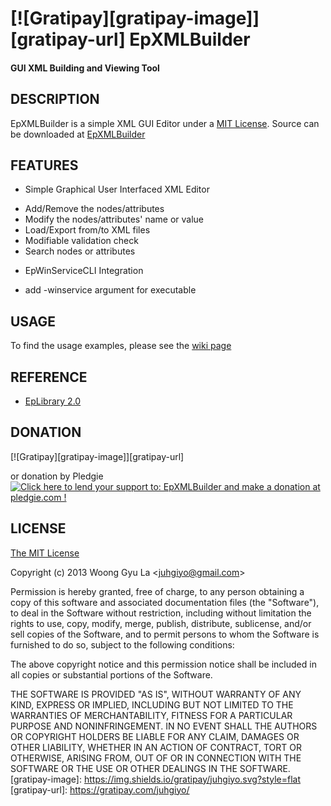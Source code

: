 [![Gratipay][gratipay-image]][gratipay-url]
EpXMLBuilder
=======================
#### GUI XML Building and Viewing Tool ####


DESCRIPTION
-----------

EpXMLBuilder is a simple XML GUI Editor under a [MIT License](http://opensource.org/licenses/mit-license.php).
Source can be downloaded at [EpXMLBuilder](http://github.com/juhgiyo/epxmlbuilder)


FEATURES
--------

* Simple Graphical User Interfaced XML Editor
- Add/Remove the nodes/attributes
- Modify the nodes/attributes' name or value
- Load/Export from/to XML files
- Modifiable validation check
- Search nodes or attributes

* EpWinServiceCLI Integration
- add -winservice argument for executable


USAGE
-----

To find the usage examples, please see the [wiki page](https://github.com/juhgiyo/epxmlbuilder/wiki/EpXMLBuilder-Usage-Guide)


REFERENCE
---------
* [EpLibrary 2.0](https://github.com/juhgiyo/EpLibrary)

DONATION
---------
[![Gratipay][gratipay-image]][gratipay-url]

or donation by Pledgie 
<a href='https://pledgie.com/campaigns/27770'><img alt='Click here to lend your support to: EpXMLBuilder and make a donation at pledgie.com !' src='https://pledgie.com/campaigns/27770.png?skin_name=chrome' border='0' ></a>

LICENSE
-------

[The MIT License](http://opensource.org/licenses/mit-license.php)

Copyright (c) 2013 Woong Gyu La <[juhgiyo@gmail.com](mailto:juhgiyo@gmail.com)>

Permission is hereby granted, free of charge, to any person obtaining a copy
of this software and associated documentation files (the "Software"), to deal
in the Software without restriction, including without limitation the rights
to use, copy, modify, merge, publish, distribute, sublicense, and/or sell
copies of the Software, and to permit persons to whom the Software is
furnished to do so, subject to the following conditions:

The above copyright notice and this permission notice shall be included in
all copies or substantial portions of the Software.

THE SOFTWARE IS PROVIDED "AS IS", WITHOUT WARRANTY OF ANY KIND, EXPRESS OR
IMPLIED, INCLUDING BUT NOT LIMITED TO THE WARRANTIES OF MERCHANTABILITY,
FITNESS FOR A PARTICULAR PURPOSE AND NONINFRINGEMENT. IN NO EVENT SHALL THE
AUTHORS OR COPYRIGHT HOLDERS BE LIABLE FOR ANY CLAIM, DAMAGES OR OTHER
LIABILITY, WHETHER IN AN ACTION OF CONTRACT, TORT OR OTHERWISE, ARISING FROM,
OUT OF OR IN CONNECTION WITH THE SOFTWARE OR THE USE OR OTHER DEALINGS IN
THE SOFTWARE.
[gratipay-image]: https://img.shields.io/gratipay/juhgiyo.svg?style=flat
[gratipay-url]: https://gratipay.com/juhgiyo/
